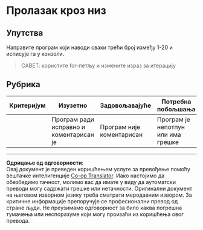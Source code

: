 <!--
CO_OP_TRANSLATOR_METADATA:
{
  "original_hash": "8b2381170bd0fd2870f5889bb8620f02",
  "translation_date": "2025-08-27T22:12:03+00:00",
  "source_file": "2-js-basics/4-arrays-loops/assignment.md",
  "language_code": "sr"
}
-->
# Пролазак кроз низ

## Упутства

Направите програм који наводи сваки трећи број између 1-20 и исписује га у конзоли.

> САВЕТ: користите for-петљу и измените израз за итерацију

## Рубрика

| Критеријум | Изузетно                               | Задовољавајуће           | Потребна побољшања             |
| ---------- | ------------------------------------- | ------------------------ | ------------------------------ |
|            | Програм ради исправно и коментарисан је | Програм није коментарисан | Програм је непотпун или има грешке |

---

**Одрицање од одговорности**:  
Овај документ је преведен коришћењем услуге за превођење помоћу вештачке интелигенције [Co-op Translator](https://github.com/Azure/co-op-translator). Иако настојимо да обезбедимо тачност, молимо вас да имате у виду да аутоматски преводи могу садржати грешке или нетачности. Оригинални документ на његовом изворном језику треба сматрати меродавним извором. За критичне информације препоручује се професионални превод од стране људи. Не преузимамо одговорност за било каква погрешна тумачења или неспоразуме који могу произаћи из коришћења овог превода.